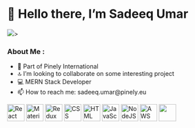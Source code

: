 <h1>👋 Hello there, I’m Sadeeq Umar</h1>
<div><img src="https://pinely.eu/_next/image?url=https%3A%2F%2Fpinely-strapi-files.s3.eu-west-3.amazonaws.com%2Flogo_0bda874db4.png&w=128&q=75"</div>>
<div>
<h3>About Me :</h3>
<ul>
<li>👾 Part of Pinely International</li>
<li>🔝 I’m looking to collaborate on some interesting project</li>
<li>💻 MERN Stack Developer</li>
<li>📫 How to reach me: sadeeq.umar@pinely.eu</li>
</ul>

<div>
<img src="https://github.com/devicons/devicon/blob/master/icons/react/react-original-wordmark.svg%22  title="React" alt="React" width="40" height="40"/> 
<img src="https://github.com/devicons/devicon/blob/master/icons/materialui/materialui-original.svg%22  title="Material UI" alt="Material UI" width="40" height="40"/> 
<img src="https://github.com/devicons/devicon/blob/master/icons/redux/redux-original.svg%22  title="Redux" alt="Redux " width="40" height="40"/> 
<img src="https://github.com/devicons/devicon/blob/master/icons/css3/css3-plain-wordmark.svg%22   title="CSS3" alt="CSS" width="40" height="40"/> 
<img src="https://github.com/devicons/devicon/blob/master/icons/html5/html5-original.svg%22  title="HTML5" alt="HTML" width="40" height="40"/> 
<img src="https://github.com/devicons/devicon/blob/master/icons/javascript/javascript-original.svg%22  title="JavaScript" alt="JavaScript" width="40" height="40"/> 
<img src="https://github.com/devicons/devicon/blob/master/icons/nodejs/nodejs-original-wordmark.svg%22  title="NodeJS" alt="NodeJS" width="40" height="40"/> 
<img src="https://github.com/devicons/devicon/blob/master/icons/amazonwebservices/amazonwebservices-plain-wordmark.svg%22  title="AWS" alt="AWS" width="40" height="40"/> 
<img src="https://github.com/devicons/devicon/blob/master/icons/git/git-original-wordmark.svg%22  title="Git" **alt="Git" width="40" height="40"/>
</div>
